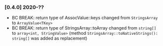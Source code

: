 ### [0.4.0] 2020-??

  * BC BREAK: return type of AssocValue::keys changed from  `StringsArray` to `ArrayValue<TKey>`
  * BC BREAK: return type of StringsArray::toArray changed from  `string[]` to `array<int, StringValue>` (method `StringsArray::toNativeStrings(): string[]` was added as replacement)
